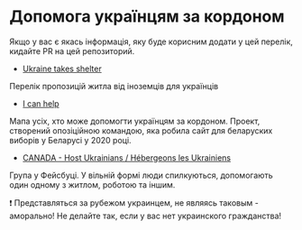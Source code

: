 # Допомога українцям за кордоном

Якщо у вас є якась інформація, яку буде корисним додати у цей перелік, кидайте PR на цей репозиторий.

- [Ukraine takes shelter](https://www.ukrainetakeshelter.com)

Перелік пропозицій житла від іноземців для українців

- [I can help](https://icanhelp.host)

Мапа усіх, хто може допомогти українцям за кордоном. Проект, створений опозіційною командою, яка робила сайт для беларуских виборів у Беларусі у 2020 році.

- [CANADA - Host Ukrainians / Hébergeons les Ukrainiens](https://www.facebook.com/groups/3148765652075065/)

Група у Фейсбуці. У вільній формі люди спилкуються, допомогають один одному з житлом, роботою та іншим.

❗ Представляться за рубежом украинцем, не являясь таковым - аморально! Не делайте так, если у вас нет украинского гражданства!
